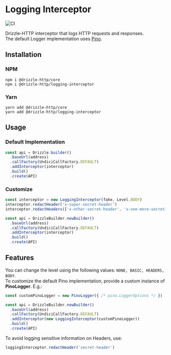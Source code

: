 # Logging Interceptor

![CI](https://github.com/vitorsalgado/drizzle-http/workflows/CI/badge.svg)

Drizzle-HTTP interceptor that logs HTTP requests and responses.  
The default Logger implementation uses [Pino](https://getpino.io/).

## Installation

### NPM

```
npm i @drizzle-http/core
npm i @drizzle-http/logging-interceptor
```

### Yarn

```
yarn add @drizzle-http/core
yarn add @drizzle-http/logging-interceptor
```

## Usage

### Default Implementation

```typescript
const api = Drizzle.builder()
  .baseUrl(address)
  .callFactory(UndiciCallFactory.DEFAULT)
  .addInterceptor(interceptor)
  .build()
  .create(API)
```

### Customize

```typescript
const interceptor = new LoggingInterceptor(fake, Level.BODY)
interceptor.redactHeader('x-super-secret-header')
interceptor.redactHeaders(['x-other-secret-header', 'x-one-more-secret-header'])

const api = DrizzleBuilder.newBuilder()
  .baseUrl(address)
  .callFactory(UndiciCallFactory.DEFAULT)
  .addInterceptor(interceptor)
  .build()
  .create(API)
```

## Features

You can change the level using the following values: `NONE, BASIC, HEADERS, BODY`.  
To customize the default Pino implementation, provide a custom instance of **PinoLogger**. E.g.:

```typescript
const customPinoLogger = new PinoLogger({ /* pino.LoggerOptions */ })

const api = DrizzleBuilder.newBuilder()
  .baseUrl(address)
  .callFactory(UndiciCallFactory.DEFAULT)
  .addInterceptor(new LoggingInterceptor(customPinoLogger))
  .build()
  .create(API)
```

To avoid logging sensitive information on Headers, use:

```typescript
loggingInterceptor.redactHeader('secret-header')
```
